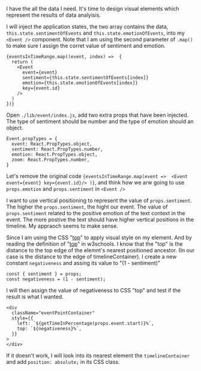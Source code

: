 I have the all the data I need. It's time to design visual elements which represent the results of data analyisis.

I will inject the application states, the two array contains the data, `this.state.sentimentOfEvents` and `this.state.emotionOfEvents`, into my `<Event />` component. Note that I am using the second parameter of `.map()` to make sure I assign the corret value of sentiment and emotion.

```
{eventsInTimeRange.map((event, index) =>  {
  return (
    <Event
      event={event}
      sentiment={this.state.sentimentOfEvents[index]}
      emotion={this.state.emotionOfEvents[index]}
      key={event.id}
    />
  )
})}
```

Open `./lib/event/index.js`, add two extra props that have been injected. The type of sentiment should be number and the type of emotion should an object.

```
Event.propTypes = {
  event: React.PropTypes.object,
  sentiment: React.PropTypes.number,
  emotion: React.PropTypes.object,
  zoom: React.PropTypes.number,
}
```

Let's remove the original code `{eventsInTimeRange.map(event =>  <Event event={event} key={event.id}/> )}`, and think how we arw going to use `props.emotion` and `props.sentiment` in `<Event />`

I want to use vertical positioning to represent the value of `props.sentiment`. The higher the `props.sentiment`, the hight our event. The value of `props.sentiment` related to the positive emotion of the text context in the event. The more postive the text should have higher vertical positions in the timeline. My appraoch seems to make sense.

Since I am using the CSS "[top](http://www.w3schools.com/cssref/pr_pos_top.asp)" to apply visual style on my element. And by reading the definition of "[top](http://www.w3schools.com/cssref/pr_pos_top.asp)" in w3schools. I know that the "top" is the distance to the top edge of the elemnt's nearest positioned ancestor. (In our case is the distance to the edge of timelineContainer). I create a new constant `negativeness` and assing its value to "(1 - sentiment)"

```
const { sentiment } = props;
const negativeness = (1 - sentiment);
```
I will then assign the value of negativeness to CSS "top" and test if the result is what I wanted.
```
<div
  className="eventPointContainer"
  style={{
    left: `${getTimeInPercentage(props.event.start)}%`,
    top: `${negativeness}%`,
  }}
>
</div>
```
If it doesn't work, I will look into its nearest element the `timelineContainer` and add `position: absolute;` in its CSS class.
